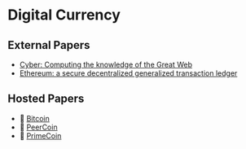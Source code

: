 # Digital Currency

## External Papers

* [Cyber: Computing the knowledge of the Great Web](https://ipfs.io/ipfs/QmceNpj6HfS81PcCaQXrFMQf7LR5FTLkdG9sbSRNy3UXoZ)
* [Ethereum: a secure decentralized generalized transaction ledger](https://ethereum.github.io/yellowpaper/paper.pdf)

## Hosted Papers

* :scroll: [Bitcoin](bitcoin.pdf)
* :scroll: [PeerCoin](peercoin.pdf)
* :scroll: [PrimeCoin](primecoin.pdf)

